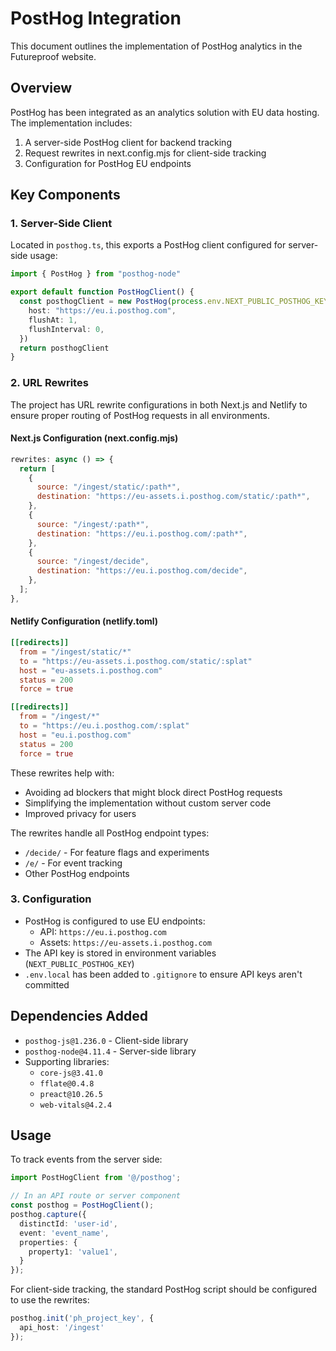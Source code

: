 # PostHog Integration

This document outlines the implementation of PostHog analytics in the Futureproof website.

## Overview

PostHog has been integrated as an analytics solution with EU data hosting. The implementation includes:

1. A server-side PostHog client for backend tracking
2. Request rewrites in next.config.mjs for client-side tracking
3. Configuration for PostHog EU endpoints

## Key Components

### 1. Server-Side Client

Located in `posthog.ts`, this exports a PostHog client configured for server-side usage:

```typescript
import { PostHog } from "posthog-node"

export default function PostHogClient() {
  const posthogClient = new PostHog(process.env.NEXT_PUBLIC_POSTHOG_KEY!, {
    host: "https://eu.i.posthog.com",
    flushAt: 1,
    flushInterval: 0,
  })
  return posthogClient
}
```

### 2. URL Rewrites

The project has URL rewrite configurations in both Next.js and Netlify to ensure proper routing of PostHog requests in all environments.

#### Next.js Configuration (next.config.mjs)

```javascript
rewrites: async () => {
  return [
    {
      source: "/ingest/static/:path*",
      destination: "https://eu-assets.i.posthog.com/static/:path*",
    },
    {
      source: "/ingest/:path*",
      destination: "https://eu.i.posthog.com/:path*",
    },
    {
      source: "/ingest/decide",
      destination: "https://eu.i.posthog.com/decide",
    },
  ];
},
```

#### Netlify Configuration (netlify.toml)

```toml
[[redirects]]
  from = "/ingest/static/*"
  to = "https://eu-assets.i.posthog.com/static/:splat"
  host = "eu-assets.i.posthog.com"
  status = 200
  force = true

[[redirects]]
  from = "/ingest/*"
  to = "https://eu.i.posthog.com/:splat"
  host = "eu.i.posthog.com"
  status = 200
  force = true
```

These rewrites help with:
- Avoiding ad blockers that might block direct PostHog requests
- Simplifying the implementation without custom server code
- Improved privacy for users

The rewrites handle all PostHog endpoint types:
- `/decide/` - For feature flags and experiments
- `/e/` - For event tracking
- Other PostHog endpoints

### 3. Configuration

- PostHog is configured to use EU endpoints:
  - API: `https://eu.i.posthog.com`
  - Assets: `https://eu-assets.i.posthog.com`
- The API key is stored in environment variables (`NEXT_PUBLIC_POSTHOG_KEY`)
- `.env.local` has been added to `.gitignore` to ensure API keys aren't committed

## Dependencies Added

- `posthog-js@1.236.0` - Client-side library
- `posthog-node@4.11.4` - Server-side library
- Supporting libraries:
  - `core-js@3.41.0`
  - `fflate@0.4.8`
  - `preact@10.26.5`
  - `web-vitals@4.2.4`

## Usage

To track events from the server side:

```typescript
import PostHogClient from '@/posthog';

// In an API route or server component
const posthog = PostHogClient();
posthog.capture({
  distinctId: 'user-id',
  event: 'event_name',
  properties: {
    property1: 'value1',
  }
});
```

For client-side tracking, the standard PostHog script should be configured to use the rewrites:

```typescript
posthog.init('ph_project_key', {
  api_host: '/ingest'
});
```
